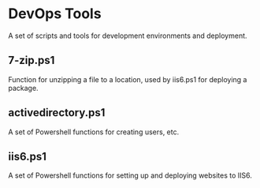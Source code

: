 DevOps Tools
============
A set of scripts and tools for development environments and deployment.

7-zip.ps1
---------
Function for unzipping a file to a location, used by iis6.ps1 for deploying a package.

activedirectory.ps1
-------------------
A set of Powershell functions for creating users, etc.

iis6.ps1
--------
A set of Powershell functions for setting up and deploying websites to IIS6.

